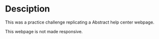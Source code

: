 # Desciption

This was a practice challenge replicating a Abstract help center webpage.

This webpage is not made responsive.